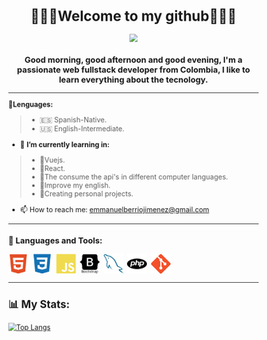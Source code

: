 
<div id="header" align="center">
   <h1 align="center">👨🏻‍💻<b>Welcome to my github</b>👨🏻‍💻</h1> 
    <img src="https://media.giphy.com/media/10zxDv7Hv5RF9C/giphy.gif" width="500" />
  <h3 align="center">Good morning, good afternoon and good evening, I'm a passionate web fullstack developer from Colombia, I like to learn everything about the tecnology.</h3>
</div> 

---

🧠**Lenguages:**
> - 🇪🇸 Spanish-Native.
> - 🇺🇸 English-Intermediate.

- 🌱 **I’m currently learning in:**
 > - 📓Vuejs.
 > - 📓React.
 > - 📓The consume the api's in different computer languages.
 > - 🗽Improve my english.
 > - 🧉Creating personal projects.
 
- 📫 How to reach me: emmanuelberriojimenez@gmail.com
---
<div align="left">
  <h3>🔨 Languages and Tools:</h3>
  <div>
    <img src="https://github.com/devicons/devicon/blob/master/icons/html5/html5-plain.svg" title="HTML5" alt="HTML"
     width="40" height="40"/>&nbsp; 
    <img src="https://github.com/devicons/devicon/blob/master/icons/css3/css3-plain.svg" title="CSS3" alt="CSS3"
     width="40" height="40"/>&nbsp;   
    <img src="https://github.com/devicons/devicon/blob/master/icons/javascript/javascript-plain.svg" title="JAVASCRIPT" alt="JAVASCRIPT"
     width="40" height="40"/>&nbsp;
    <img src="https://github.com/devicons/devicon/blob/master/icons/bootstrap/bootstrap-plain-wordmark.svg" title="BOOTSTRAP" alt="BOOTSTRAP"
     width="40" height="40"/>&nbsp;
    <img src="https://github.com/devicons/devicon/blob/master/icons/mysql/mysql-plain.svg" title="MYSQL" alt="MYSQL"
     width="40" height="40"/>&nbsp;
    <img src="https://github.com/devicons/devicon/blob/master/icons/php/php-plain.svg" title="PHP" alt="PHP"
     width="40" height="40"/>&nbsp;
     <img src="https://github.com/devicons/devicon/blob/master/icons/git/git-plain.svg" title="GIT" alt="GIT"
     width="40" height="40"/>&nbsp;
  </div>
</div>

---
## 📊 My Stats:

[![Top Langs](https://github-readme-stats.vercel.app/api/top-langs/?username=Emmanuelxs13&theme=tokyonight)](https://github.com/anuraghazra/github-readme-stats)


